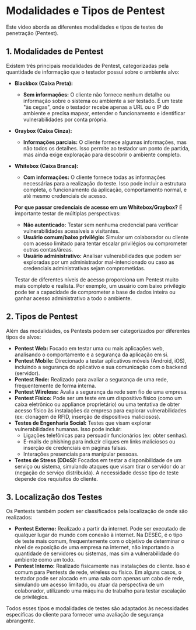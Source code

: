 # Modalidades e Tipos de Pentest

Este vídeo aborda as diferentes modalidades e tipos de testes de penetração (Pentest).

## 1. Modalidades de Pentest

Existem três principais modalidades de Pentest, categorizadas pela quantidade de informação que o testador possui sobre o ambiente alvo:

* **Blackbox (Caixa Preta):**
    * **Sem informações:** O cliente não fornece nenhum detalhe ou informação sobre o sistema ou ambiente a ser testado. É um teste "às cegas", onde o testador recebe apenas a URL ou o IP do ambiente e precisa mapear, entender o funcionamento e identificar vulnerabilidades por conta própria.

* **Graybox (Caixa Cinza):**
    * **Informações parciais:** O cliente fornece algumas informações, mas não todos os detalhes. Isso permite ao testador um ponto de partida, mas ainda exige exploração para descobrir o ambiente completo.

* **Whitebox (Caixa Branca):**
    * **Com informações:** O cliente fornece todas as informações necessárias para a realização do teste. Isso pode incluir a estrutura completa, o funcionamento da aplicação, comportamento normal, e até mesmo credenciais de acesso.

    **Por que passar credenciais de acesso em um Whitebox/Graybox?**
    É importante testar de múltiplas perspectivas:
    * **Não autenticado:** Testar sem nenhuma credencial para verificar vulnerabilidades acessíveis a visitantes.
    * **Usuário comum/baixo privilégio:** Simular um colaborador ou cliente com acesso limitado para tentar escalar privilégios ou comprometer outras contas/áreas.
    * **Usuário administrativo:** Analisar vulnerabilidades que podem ser exploradas por um administrador mal-intencionado ou caso as credenciais administrativas sejam comprometidas.

    Testar de diferentes níveis de acesso proporciona um Pentest muito mais completo e realista. Por exemplo, um usuário com baixo privilégio pode ter a capacidade de comprometer a base de dados inteira ou ganhar acesso administrativo a todo o ambiente.

## 2. Tipos de Pentest

Além das modalidades, os Pentests podem ser categorizados por diferentes tipos de alvos:

* **Pentest Web:** Focado em testar uma ou mais aplicações web, analisando o comportamento e a segurança da aplicação em si.
* **Pentest Mobile:** Direcionado a testar aplicativos móveis (Android, iOS), incluindo a segurança do aplicativo e sua comunicação com o backend (servidor).
* **Pentest Rede:** Realizado para avaliar a segurança de uma rede, frequentemente de forma interna.
* **Pentest Wireless:** Avalia a segurança da rede sem fio de uma empresa.
* **Pentest Físico:** Pode ser um teste em um dispositivo físico (como um caixa eletrônico ou appliance proprietário) ou uma tentativa de obter acesso físico às instalações da empresa para explorar vulnerabilidades (ex: clonagem de RFID, inserção de dispositivos maliciosos).
* **Testes de Engenharia Social:** Testes que visam explorar vulnerabilidades humanas. Isso pode incluir:
    * Ligações telefônicas para persuadir funcionários (ex: obter senhas).
    * E-mails de phishing para induzir cliques em links maliciosos ou inserção de credenciais em páginas falsas.
    * Interações presenciais para manipular pessoas.
* **Testes de Stress (DDoS):** Focados em testar a disponibilidade de um serviço ou sistema, simulando ataques que visam tirar o servidor do ar (negação de serviço distribuída). A necessidade desse tipo de teste depende dos requisitos do cliente.

## 3. Localização dos Testes

Os Pentests também podem ser classificados pela localização de onde são realizados:

* **Pentest Externo:** Realizado a partir da internet. Pode ser executado de qualquer lugar do mundo com conexão à internet. Na DESEC, é o tipo de teste mais comum, frequentemente com o objetivo de determinar o nível de exposição de uma empresa na internet, não importando a quantidade de servidores ou sistemas, mas sim a vulnerabilidade do ambiente como um todo.
* **Pentest Interno:** Realizado fisicamente nas instalações do cliente. Isso é comum para Pentests de rede, wireless ou físico. Em alguns casos, o testador pode ser alocado em uma sala com apenas um cabo de rede, simulando um acesso limitado, ou atuar da perspectiva de um colaborador, utilizando uma máquina de trabalho para testar escalação de privilégios.

Todos esses tipos e modalidades de testes são adaptados às necessidades específicas do cliente para fornecer uma avaliação de segurança abrangente.
